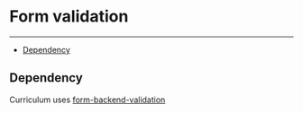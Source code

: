 # Form validation

---

- [Dependency](#section-1)


<a name="section-1"></a>
## Dependency
Curriculum uses [form-backend-validation](https://github.com/spatie/form-backend-validation)
